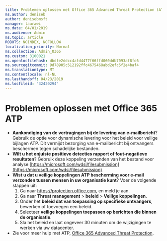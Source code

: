 ```yaml
---
title: Problemen oplossen met Office 365 Advanced Threat Protection (ATP)
ms.author: deniseb
author: denisebmsft
manager: laurawi
ms.date: 04/01/2019
ms.audience: Admin
ms.topic: article
ROBOTS: NOINDEX, NOFOLLOW
localization_priority: Normal
ms.collection: Admin_O365
ms.custom: 3100021
ms.openlocfilehash: dbdfe2ddcc4afd4477f66ffd060ddb7093af8fd6
ms.sourcegitcommit: 9d78905c512192ffc4675468abd2efc5f2e4baf4
ms.translationtype: MT
ms.contentlocale: nl-NL
ms.lasthandoff: 04/23/2019
ms.locfileid: "32420294"
---
```

# <a name="troubleshoot-issues-with-office-365-atp"></a>Problemen oplossen met Office 365 ATP

- **Aankondiging van de vertragingen bij de levering van e-mailbericht**? Gebruik de optie voor dynamische levering voor het beleid voor veilige bijlagen ATP. Dit vermijdt bezorging van e-mailbericht bij ontvangers beschermen tegen schadelijke bestanden.
- **Wilt u het onjuiste positieve detecties rapport of fout-negatieve resultaten**? Gebruik deze koppeling verzenden van het bestand voor analyse:[https://microsoft.com/wdsi/filesubmission](https://microsoft.com/wdsi/filesubmission)
- **Wist u dat u veilige koppelingen ATP bescherming voor e-mail verzonden tussen mensen in uw organisatie kunt**? Voer de volgende stappen uit:
    1. Ga naar https://protection.office.com, en meld je aan.
    2. Ga naar **Threat management** > **beleid** > **Veilige koppelingen**.
    3. Onder het **beleid dat van toepassing op specifieke ontvangers**, bewerken of toevoegen een beleid.
    4. Selecteer **veilige koppelingen toepassen op berichten die binnen de organisatie**.
    5. Sla het beleid en laat ongeveer 30 minuten om de wijzigingen te werken via uw datacenter.
- Zie voor meer hulp met ATP, [Office 365 Advanced Threat Protection](https://docs.microsoft.com/office365/securitycompliance/office-365-atp).